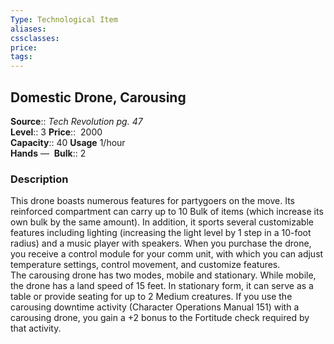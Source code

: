 ```yaml
---
Type: Technological Item
aliases:
cssclasses:
price: 
tags:
---
```

## Domestic Drone, Carousing

**Source**:: _Tech Revolution pg. 47_  
**Level**:: 3
**Price**::  2000  
**Capacity**:: 40 **Usage** 1/hour  
**Hands** — 
**Bulk**:: 2

### Description

This drone boasts numerous features for partygoers on the move. Its reinforced compartment can carry up to 10 Bulk of items (which increase its own bulk by the same amount). In addition, it sports several customizable features including lighting (increasing the light level by 1 step in a 10-foot radius) and a music player with speakers. When you purchase the drone, you receive a control module for your comm unit, with which you can adjust temperature settings, control movement, and customize features.  
The carousing drone has two modes, mobile and stationary. While mobile, the drone has a land speed of 15 feet. In stationary form, it can serve as a table or provide seating for up to 2 Medium creatures. If you use the carousing downtime activity (Character Operations Manual 151) with a carousing drone, you gain a +2 bonus to the Fortitude check required by that activity.